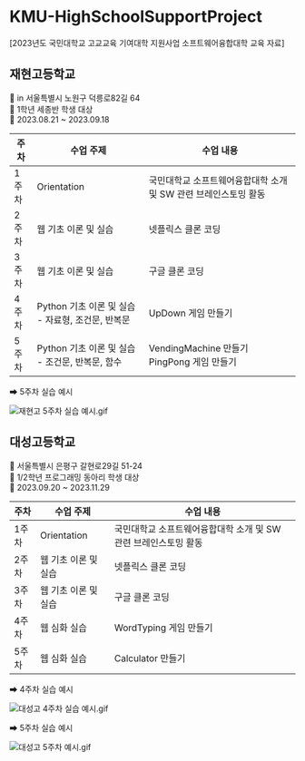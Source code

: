 # KMU-HighSchoolSupportProject
[2023년도 국민대학교 고교교육 기여대학 지원사업 소프트웨어융합대학 교육 자료]

## 재현고등학교

<aside>
📍 in 서울특별시 노원구 덕릉로82길 64

</aside>

<aside>
👥 1학년 세종반 학생 대상

</aside>

<aside>
📅 2023.08.21 ~ 2023.09.18

</aside>

| 주차 | 수업 주제 | 수업 내용 |
| --- | --- | --- |
| 1주차 | Orientation | 국민대학교 소프트웨어융합대학 소개 및 SW 관련 브레인스토밍 활동 |
| 2주차 | 웹 기초 이론 및 실습 | 넷플릭스 클론 코딩 |
| 3주차 | 웹 기초 이론 및 실습 | 구글 클론 코딩 |
| 4주차 | Python 기초 이론 및 실습 - 자료형, 조건문, 반복문 | UpDown 게임 만들기 |
| 5주차 | Python 기초 이론 및 실습 - 조건문, 반복문, 함수 | VendingMachine 만들기 PingPong 게임 만들기 |

➡ 5주차 실습 예시

![재현고 5주차 실습 예시.gif](%E1%84%8C%E1%85%A6%E1%84%86%E1%85%A9%E1%86%A8%20%E1%84%8B%E1%85%A5%E1%86%B9%E1%84%8B%E1%85%B3%E1%86%B7%2035a1613b567f4e759155e80d3390f0a2/%25EC%259E%25AC%25ED%2598%2584%25EA%25B3%25A0_5%25EC%25A3%25BC%25EC%25B0%25A8_%25EC%258B%25A4%25EC%258A%25B5_%25EC%2598%2588%25EC%258B%259C.gif)

## 대성고등학교

<aside>
📍 서울특별시 은평구 갈현로29길 51-24

</aside>

<aside>
👥 1/2학년 프로그래밍 동아리 학생 대상

</aside>

<aside>
📅 2023.09.20 ~ 2023.11.29

</aside>

| 주차 | 수업 주제 | 수업 내용 |
| --- | --- | --- |
| 1주차 | Orientation | 국민대학교 소프트웨어융합대학 소개 및 SW 관련 브레인스토밍 활동 |
| 2주차 | 웹 기초 이론 및 실습 | 넷플릭스 클론 코딩 |
| 3주차 | 웹 기초 이론 및 실습 | 구글 클론 코딩 |
| 4주차 | 웹 심화 실습 | WordTyping 게임 만들기 |
| 5주차 | 웹 심화 실습 | Calculator 만들기 |

➡ 4주차 실습 예시

![대성고 4주차 실습 예시.gif](%E1%84%8C%E1%85%A6%E1%84%86%E1%85%A9%E1%86%A8%20%E1%84%8B%E1%85%A5%E1%86%B9%E1%84%8B%E1%85%B3%E1%86%B7%2035a1613b567f4e759155e80d3390f0a2/%25EB%258C%2580%25EC%2584%25B1%25EA%25B3%25A0_4%25EC%25A3%25BC%25EC%25B0%25A8_%25EC%258B%25A4%25EC%258A%25B5_%25EC%2598%2588%25EC%258B%259C.gif)

➡ 5주차 실습 예시

![대성고 5주차 예시.gif](%E1%84%8C%E1%85%A6%E1%84%86%E1%85%A9%E1%86%A8%20%E1%84%8B%E1%85%A5%E1%86%B9%E1%84%8B%E1%85%B3%E1%86%B7%2035a1613b567f4e759155e80d3390f0a2/%25EB%258C%2580%25EC%2584%25B1%25EA%25B3%25A0_5%25EC%25A3%25BC%25EC%25B0%25A8_%25EC%2598%2588%25EC%258B%259C.gif)
